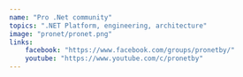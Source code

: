 ```yaml
---
name: "Pro .Net community"
topics: ".NET Platform, engineering, architecture"
image: "pronet/pronet.png"
links: 
    facebook: "https://www.facebook.com/groups/pronetby/"
    youtube: "https://www.youtube.com/c/pronetby"
---
```

